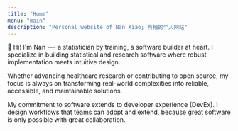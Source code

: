 ```yaml
---
title: "Home"
menu: "main"
description: "Personal website of Nan Xiao; 肖楠的个人网站"
---
```


👋 Hi! I'm Nan --- a statistician by training, a software builder at heart.
I specialize in building statistical and research software where
robust implementation meets intuitive design.

Whether advancing healthcare research or contributing to open source,
my focus is always on transforming real-world complexities into reliable,
accessible, and maintainable solutions.

My commitment to software extends to developer experience (DevEx).
I design workflows that teams can adopt and extend,
because great software is only possible with great collaboration.

<style>
.landing {
    font-family: var(--tw-prose-font-sans-serif);
    font-feature-settings: normal;
    font-weight: 410;
    font-size: 1.125rem;
    font-variation-settings: "opsz" var(--inter-opsz-18-400);
    letter-spacing: var(--inter-ls-18-400);
}
</style>
